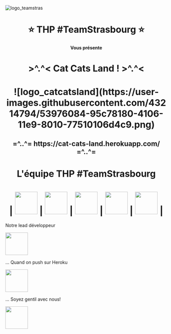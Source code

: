 ![logo_teamstras](https://user-images.githubusercontent.com/43214794/53975952-4aad6e80-4106-11e9-8771-faf25161916c.png)


<h1 align="center"> ⭐️ THP #TeamStrasbourg ⭐️ </h1>
<h4 align="center"> Vous présente </h4>
<h1 align="center"> >^.^< Cat Cats Land ! >^.^< </h1>

<h1 align="center">![logo_catcatsland](https://user-images.githubusercontent.com/43214794/53976084-95c78180-4106-11e9-8010-77510106d4c9.png)</h1>

<h2 align="center"> =^..^=  https://cat-cats-land.herokuapp.com/  =^..^= </h2>

<h1 align="center"> L'équipe THP #TeamStrasbourg </h1>

<h1 align="center">
| <img src="https://user-images.githubusercontent.com/43214794/53977957-6d418680-410a-11e9-8905-7c4d7f32a778.png" width="70">  | <img src="https://user-images.githubusercontent.com/43214794/53977958-6d418680-410a-11e9-9479-42791badc20e.png" width="70">  | <img src="https://user-images.githubusercontent.com/43214794/53977959-6d418680-410a-11e9-97b9-c792e4c7bd1c.png" width="70">  | <img src="https://user-images.githubusercontent.com/43214794/53977960-6d418680-410a-11e9-92ec-68d6427b6d89.png" width="70">  | <img src="https://user-images.githubusercontent.com/43214794/53977961-6d418680-410a-11e9-9b68-cebe18858ef1.png" width="70">  |
</h1>

<p>Notre lead développeur</p>
<img src="https://media.giphy.com/media/JIX9t2j0ZTN9S/giphy.gif" width="70" height="70" />

<p>... Quand on push sur Heroku</p>
<img src="https://media.giphy.com/media/Nm8ZPAGOwZUQM/giphy.gif" width="70" height="70" />

<p>... Soyez gentil avec nous!</p>
<img src="https://media.giphy.com/media/vFKqnCdLPNOKc/giphy.gif" width="70" height="70" />

